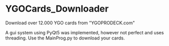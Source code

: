 # YGOCards_Downloader
Download over 12.000 YGO cards from "YGOPRODECK.com"

A gui system using PyQt5 was implemented, however not perfect and uses threading.
Use the MainProg.py to download your cards.
